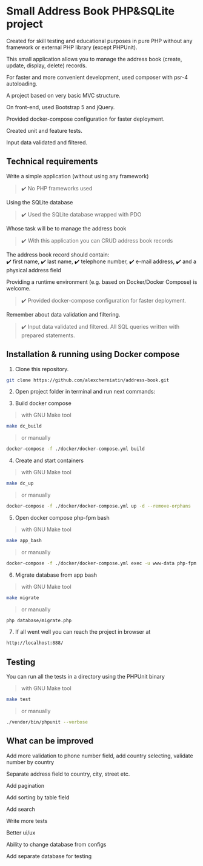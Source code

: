 # Small Address Book PHP&SQLite project

Created for skill testing and educational purposes in pure PHP without any framework or external PHP library (except PHPUnit).

This small application allows you to manage the address book (create, update, display, delete) records.

For faster and more convenient development, used composer with psr-4 autoloading.

A project based on very basic MVC structure.

On front-end, used Bootstrap 5 and jQuery.

Provided docker-compose configuration for faster deployment.

Created unit and feature tests.

Input data validated and filtered.

## Technical requirements

Write a simple application (without using any framework)

> :heavy_check_mark: No PHP frameworks used

Using the SQLite database

> :heavy_check_mark: Used the SQLite database wrapped with PDO

Whose task will be to manage the address book

> :heavy_check_mark: With this application you can CRUD address book records

The address book record should contain: \
:heavy_check_mark: first name, 
:heavy_check_mark: last name,
:heavy_check_mark: telephone number, 
:heavy_check_mark: e-mail address, 
:heavy_check_mark: and a physical address field

Providing a runtime environment (e.g. based on Docker/Docker Compose) is welcome.
> :heavy_check_mark: Provided docker-compose configuration for faster deployment.

Remember about data validation and filtering.
> :heavy_check_mark: Input data validated and filtered. All SQL queries written with prepared statements.

## Installation & running using Docker compose

1) Clone this repository.

```sh
git clone https://github.com/alexcherniatin/address-book.git
```
2) Open project folder in terminal and run next commands:

3) Build docker compose

> with GNU Make tool

```sh
make dc_build
```
> or manually

```sh
docker-compose -f ./docker/docker-compose.yml build
```

4) Create and start containers

> with GNU Make tool

```sh
make dc_up
```
> or manually

```sh
docker-compose -f ./docker/docker-compose.yml up -d --remove-orphans
```

5) Open docker compose php-fpm bash

> with GNU Make tool

```sh
make app_bash
```
> or manually

```sh
docker-compose -f ./docker/docker-compose.yml exec -u www-data php-fpm bash
```

6) Migrate database from app bash

> with GNU Make tool

```sh
make migrate
```
> or manually

```sh
php database/migrate.php
```

7) If all went well you can reach the project in browser at

```sh
http://localhost:888/
```

## Testing

You can run all the tests in a directory using the PHPUnit binary

> with GNU Make tool

```sh
make test
```
> or manually

```sh
./vendor/bin/phpunit --verbose
```

## What can be improved

Add more validation to phone number field, add country selecting, validate number by country

Separate address field to country, city, street etc.

Add pagination

Add sorting by table field

Add search

Write more tests

Better ui/ux

Ability to change database from configs

Add separate database for testing